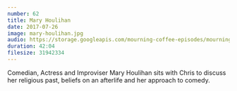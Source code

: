 ```yaml
---
number: 62
title: Mary Houlihan
date: 2017-07-26
image: mary-houlihan.jpg
audio: https://storage.googleapis.com/mourning-coffee-episodes/mourning-coffee-62-mary-houlihan.mp3
duration: 42:04
filesize: 31942334 
---
```


Comedian, Actress and Improviser Mary Houlihan sits with Chris to discuss her religious past, beliefs on an afterlife and her approach to comedy.
